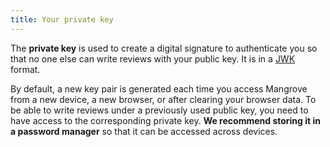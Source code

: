 ```yaml
---
title: Your private key
---
```


The **private key** is used to create a digital signature to authenticate you so that no one else can write reviews with your public key. It is in a [JWK](https://tools.ietf.org/html/rfc7517) format.

By default, a new key pair is generated each time you access Mangrove from a new device, a new browser, or after clearing your browser data. To be able to write reviews under a previously used public key, you need to have access to the corresponding private key. **We recommend storing it in a password manager** so that it can be accessed across devices.

